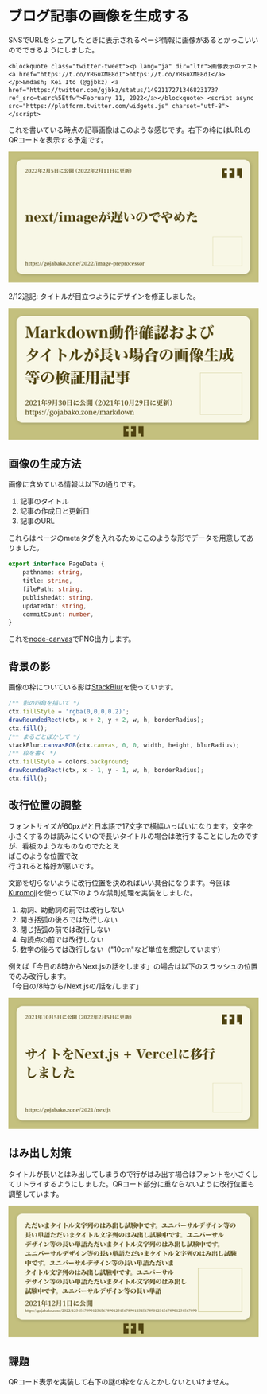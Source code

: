 # ブログ記事の画像を生成する

SNSでURLをシェアしたときに表示されるページ情報に画像があるとかっこいいのでできるようにしました。

```twitter
<blockquote class="twitter-tweet"><p lang="ja" dir="ltr">画像表示のテスト<a href="https://t.co/YRGuXME8dI">https://t.co/YRGuXME8dI</a></p>&mdash; Kei Ito (@gjbkz) <a href="https://twitter.com/gjbkz/status/1492117271346823173?ref_src=twsrc%5Etfw">February 11, 2022</a></blockquote> <script async src="https://platform.twitter.com/widgets.js" charset="utf-8"></script>
```

これを書いている時点の記事画像はこのような感じです。右下の枠にはURLのQRコードを表示する予定です。

![生成した画像の例（旧版）](./post-image.png)

2/12追記: タイトルが目立つようにデザインを修正しました。

![生成した画像の例](./updated.png)

## 画像の生成方法

画像に含めている情報は以下の通りです。

1. 記事のタイトル
2. 記事の作成日と更新日
3. 記事のURL

これらはページのmetaタグを入れるためにこのような形でデータを用意してありました。

```typescript [/src/pageList.ts#L3-L10](https://github.com/gjbkz/gojabako.zone/blob/49482751596fc3b46bbaf7086b374a2eeec83c4e/src/pageList.ts#L3-L10)
export interface PageData {
    pathname: string,
    title: string,
    filePath: string,
    publishedAt: string,
    updatedAt: string,
    commitCount: number,
}
```

これを[node-canvas]でPNG出力します。

[node-canvas]: https://github.com/Automattic/node-canvas

## 背景の影

画像の枠についている影は[StackBlur]を使っています。

[StackBlur]: https://github.com/flozz/StackBlur

```typescript [/packages/page/generatePageImage.ts#L88-L94](https://github.com/gjbkz/gojabako.zone/blob/49482751596fc3b46bbaf7086b374a2eeec83c4e/packages/page/generatePageImage.ts#L88-L94)
/** 影の四角を描いて */
ctx.fillStyle = 'rgba(0,0,0,0.2)';
drawRoundedRect(ctx, x + 2, y + 2, w, h, borderRadius);
ctx.fill();
/** まるごとぼかして */
stackBlur.canvasRGB(ctx.canvas, 0, 0, width, height, blurRadius);
/** 枠を書く */
ctx.fillStyle = colors.background;
drawRoundedRect(ctx, x - 1, y - 1, w, h, borderRadius);
ctx.fill();
```

## 改行位置の調整

フォントサイズが60pxだと日本語で17文字で横幅いっぱいになります。文字を小さくするのは読みにくいので長いタイトルの場合は改行することにしたのですが、看板のようなものなのでたとえ<br/>ばこのような位置で改<br/>行されると格好が悪いです。

文節を切らないように改行位置を決めればいい具合になります。今回は[Kuromoji]を使って以下のような禁則処理を実装をしました。

[Kuromoji]: https://github.com/takuyaa/kuromoji.js

1. 助詞、助動詞の前では改行しない
2. 開き括弧の後ろでは改行しない
3. 閉じ括弧の前では改行しない
4. 句読点の前では改行しない
5. 数字の後ろでは改行しない（"10cm"など単位を想定しています）

例えば「今日の8時からNext.jsの話をします」の場合は以下のスラッシュの位置でのみ改行します。<br/>
「今日の/8時から/Next.jsの/話を/します」

![改行のある場合の例](./line-break.png)

## はみ出し対策

タイトルが長いとはみ出してしまうので行がはみ出す場合はフォントを小さくしてリトライするようにしました。QRコード部分に重ならないように改行位置も調整しています。

![長いタイトルと長いURLの場合](./overflow.png)

## 課題

QRコード表示を実装して右下の謎の枠をなんとかしないといけません。
